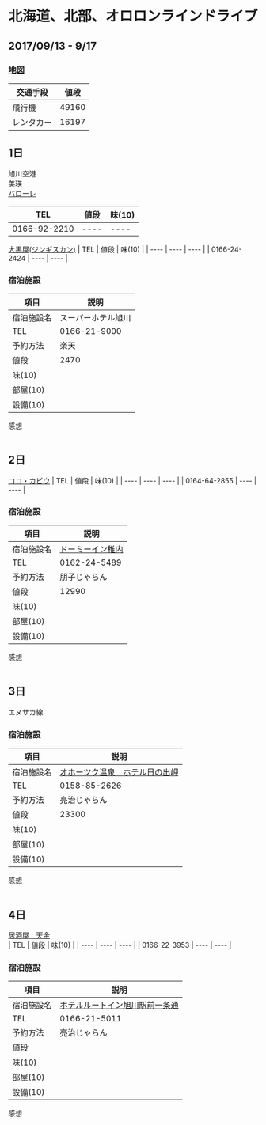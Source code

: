 # 北海道、北部、オロロンラインドライブ 
## 2017/09/13 - 9/17

### [地図](https://www.google.co.jp/maps/@44.4849954,142.3142146,8z/data=!3m1!4b1!4m2!6m1!1s1k0KnyJ2TG_dszu0rdEopexwc4mI?hl=ja&authuser=0)

|交通手段| 値段 |
| --- | --- |
| 飛行機 | 49160 |
| レンタカー | 16197 |

## 1日
旭川空港  
美瑛  
[バローレ](http://www.biei-valore.com/home.html)  

|  TEL  |  値段  |  味(10)  | 
| ---- | ---- | ---- |
| 0166-92-2210 | ---- | ---- |


[大黒屋(ジンギスカン)](http://www.daikoku-jgs.com/)
|  TEL  |  値段  |  味(10)  | 
| ---- | ---- | ---- |
| 0166-24-2424 | ---- | ---- |

### 宿泊施設
| 項目 | 説明 |
| ---- | --- |
| 宿泊施設名 | スーパーホテル旭川 | 
| TEL | 0166-21-9000 | 
| 予約方法 | 楽天 | 
| 値段 | 2470 | 
| 味(10) |  | 
| 部屋(10) |  | 
| 設備(10) |  | 
感想
```
```
## 2日
[ココ・カピウ](https://tabelog.com/hokkaido/A0109/A010905/1001654/)
|  TEL  |  値段  |  味(10)  | 
| ---- | ---- | ---- |
| 0164-64-2855 | ---- | ---- |

### 宿泊施設
| 項目 | 説明 |
| ---- | --- |
| 宿泊施設名 | [ドーミーイン稚内](http://www.hotespa.net/hotels/wakkanai/) | 
| TEL | 0162-24-5489 | 
| 予約方法 | 朋子じゃらん | 
| 値段 | 12990 | 
| 味(10) |  | 
| 部屋(10) |  | 
| 設備(10) |  | 
感想
```
```

## 3日
エヌサカ線

### 宿泊施設
| 項目 | 説明 |
| ---- | --- |
| 宿泊施設名 | [オホーツク温泉　ホテル日の出岬](http://hinodemisaki.com/) | 
| TEL | 0158-85-2626 | 
| 予約方法 | 亮治じゃらん| 
| 値段 | 23300| 
| 味(10) |  | 
| 部屋(10) |  | 
| 設備(10) |  | 
感想
```
```

## 4日

[居酒屋　天金](https://tabelog.com/hokkaido/A0104/A010401/1002688/)  
|  TEL  |  値段  |  味(10)  | 
| ---- | ---- | ---- |
| 0166-22-3953 | ---- | ---- |

### 宿泊施設
| 項目 | 説明 |
| ---- | --- |
| 宿泊施設名 | [ホテルルートイン旭川駅前一条通](http://www.route-inn.co.jp/search/hotel/index_hotel_id_507) | 
| TEL | 0166-21-5011 | 
| 予約方法 |亮治じゃらん | 
| 値段 | | 
| 味(10) |  | 
| 部屋(10) |  | 
| 設備(10) |  | 
感想
```
```